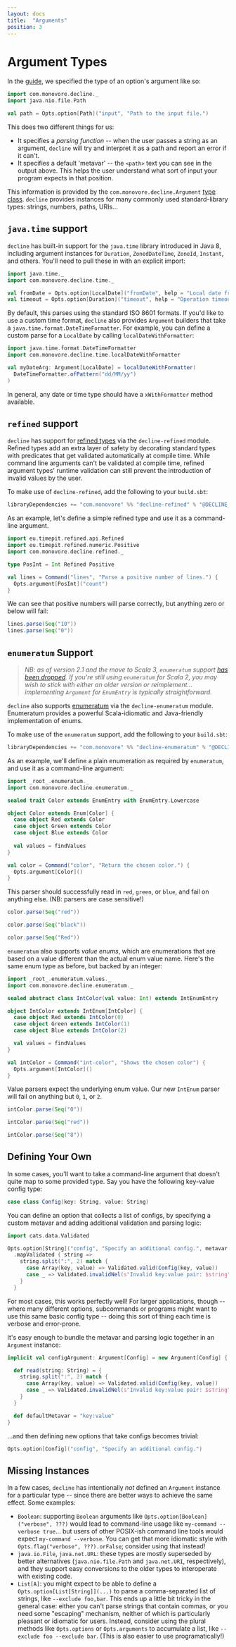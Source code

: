 ```yaml
---
layout: docs
title:  "Arguments"
position: 3
---
```


# Argument Types

In the [guide](./usage.html), we specified the type of an option's argument like so:

```scala mdoc:to-string
import com.monovore.decline._
import java.nio.file.Path

val path = Opts.option[Path]("input", "Path to the input file.")
```

This does two different things for us:

- It specifies a _parsing function_ -- when the user passes a string as an argument, `decline` will try and
  interpret it as a path and report an error if it can't.
- It specifies a default 'metavar' -- the `<path>` text you can see in the output above. This helps the user
  understand what sort of input your program expects in that position.
  
This information is provided by the `com.monovore.decline.Argument` [type class](https://typelevel.org/cats/typeclasses.html).
`decline` provides instances for many commonly used standard-library types: strings, numbers, paths, URIs...

## `java.time` support

`decline` has built-in support for the `java.time` library introduced in Java 8,
including argument instances for `Duration`, `ZonedDateTime`, `ZoneId`, `Instant`, and others.
You'll need to pull these in with an explicit import:

```scala mdoc:to-string
import java.time._
import com.monovore.decline.time._

val fromDate = Opts.option[LocalDate]("fromDate", help = "Local date from where start looking at data")
val timeout = Opts.option[Duration]("timeout", help = "Operation timeout")
```

By default, this parses using the standard ISO 8601 formats.
If you'd like to use a custom time format,
`decline` also provides `Argument` builders that take a `java.time.format.DateTimeFormatter`.
For example, you can define a custom parse for a `LocalDate` by calling `localDateWithFormatter`:

```scala mdoc:to-string
import java.time.format.DateTimeFormatter
import com.monovore.decline.time.localDateWithFormatter

val myDateArg: Argument[LocalDate] = localDateWithFormatter(
  DateTimeFormatter.ofPattern("dd/MM/yy")
)
```

In general, any date or time type should have a `xWithFormatter` method available.

## `refined` support

`decline` has support for [refined types](https://github.com/fthomas/refined) via the `decline-refined` module.
Refined types add an extra layer of safety by decorating standard types with predicates that get validated
automatically at compile time.
While command line arguments can't be validated at compile time,
refined argument types' runtime validation can still prevent
the introduction of invalid values by the user.

To make use of `decline-refined`, add the following to your `build.sbt`:

```scala
libraryDependencies += "com.monovore" %% "decline-refined" % "@DECLINE_VERSION@"
```

As an example, let's define a simple refined type and use it as a command-line argument.

```scala mdoc:to-string
import eu.timepit.refined.api.Refined
import eu.timepit.refined.numeric.Positive
import com.monovore.decline.refined._

type PosInt = Int Refined Positive

val lines = Command("lines", "Parse a positive number of lines.") {
  Opts.argument[PosInt]("count")
}
```

We can see that positive numbers will parse correctly, but anything zero or below will fail:

```scala mdoc:to-string
lines.parse(Seq("10"))
lines.parse(Seq("0"))
```

## `enumeratum` Support

> *NB: as of version 2.1 and the move to Scala 3,
> `enumeratum` support [has been dropped](https://github.com/bkirwi/decline/issues/260).
> If you're still using `enumeratum` for Scala 2,
> you may wish to stick with either an older version or reimplement...
> implementing `Argument` for `EnumEntry` is typically straightforward.*

`decline` also supports [enumeratum](https://github.com/lloydmeta/enumeratum) via the `decline-enumeratum` module.
Enumeratum provides a powerful Scala-idiomatic and Java-friendly implementation of enums.

To make use of the `enumeratum` support, add the following to your `build.sbt`:

```scala
libraryDependencies += "com.monovore" %% "decline-enumeratum" % "@DECLINE_VERSION@"
```

As an example,
we'll define a plain enumeration as required by `enumeratum`,
and use it as a command-line argument:

```scala
import _root_.enumeratum._
import com.monovore.decline.enumeratum._

sealed trait Color extends EnumEntry with EnumEntry.Lowercase

object Color extends Enum[Color] {
  case object Red extends Color
  case object Green extends Color
  case object Blue extends Color
    
  val values = findValues
}

val color = Command("color", "Return the chosen color.") {
  Opts.argument[Color]()
}
```

This parser should successfully read in `red`, `green`, or `blue`, and fail on anything else.
(NB: parsers are case sensitive!)

```scala
color.parse(Seq("red"))

color.parse(Seq("black"))

color.parse(Seq("Red"))
```

`enumeratum` also supports _value enums_, which are enumerations that are based on a value different than the actual
enum value name. Here's the same enum type as before, but backed by an integer:

```scala
import _root_.enumeratum.values._
import com.monovore.decline.enumeratum._

sealed abstract class IntColor(val value: Int) extends IntEnumEntry

object IntColor extends IntEnum[IntColor] {
  case object Red extends IntColor(0)
  case object Green extends IntColor(1)
  case object Blue extends IntColor(2)

  val values = findValues
}

val intColor = Command("int-color", "Shows the chosen color") {
  Opts.argument[IntColor]()
}
```

Value parsers expect the underlying enum value.
Our new `IntEnum` parser will fail on anything but `0`, `1`, or `2`.

```scala
intColor.parse(Seq("0"))

intColor.parse(Seq("red"))

intColor.parse(Seq("8"))
```

## Defining Your Own

In some cases, you'll want to take a command-line argument that doesn't quite map to some provided type.
Say you have the following key-value config type:

```scala mdoc:to-string
case class Config(key: String, value: String)
```

You can define an option that collects a list of configs, by specifying a
custom metavar and adding additional validation and parsing logic:

```scala mdoc:to-string
import cats.data.Validated

Opts.option[String]("config", "Specify an additional config.", metavar = "key:value")
  .mapValidated { string =>
    string.split(":", 2) match {
      case Array(key, value) => Validated.valid(Config(key, value))
      case _ => Validated.invalidNel(s"Invalid key:value pair: $string")
    }
  }
```

For most cases, this works perfectly well! For larger applications, though --
where many different options, subcommands or programs might want to use this
same basic config type -- doing this sort of thing each time is verbose and
error-prone.

It's easy enough to bundle the metavar and parsing logic together in an `Argument` instance:

```scala mdoc:to-string
implicit val configArgument: Argument[Config] = new Argument[Config] {

  def read(string: String) = {
    string.split(":", 2) match {
      case Array(key, value) => Validated.valid(Config(key, value))
      case _ => Validated.invalidNel(s"Invalid key:value pair: $string")
    }
  }

  def defaultMetavar = "key:value"
}
```

...and then defining new options that take configs becomes trivial:

```scala mdoc:to-string
Opts.option[Config]("config", "Specify an additional config.")
```

## Missing Instances

In a few cases, `decline` has intentionally _not_ defined an `Argument` instance for a particular type -- since there
are better ways to achieve the same effect. Some examples:

- `Boolean`: supporting `Boolean` arguments like `Opts.option[Boolean]("verbose", ???)` would lead to command-line usage like 
  `my-command --verbose true`... but users of other POSIX-ish command line tools would expect `my-command --verbose`.
  You can get that more idiomatic style with `Opts.flag("verbose", ???).orFalse`; consider using that instead!
- `java.io.File`, `java.net.URL`: these types are mostly superseded by better alternatives (`java.nio.file.Path` and
  `java.net.URI`, respectively), and they support easy conversions to the older types to interoperate with existing code.
- `List[A]`: you might expect to be able to define a `Opts.option[List[String]](...)` to parse a comma-separated list of
  strings, like `--exclude foo,bar`. This ends up a little bit tricky in the general case: either you can't parse strings
  that contain commas, or you need some "escaping" mechanism, neither of which is particularly pleasant or idiomatic for
  users. Instead, consider using the plural methods like `Opts.options` or `Opts.arguments` to accumulate a list,
  like `--exclude foo --exclude bar`. (This is also easier to use programatically!)
